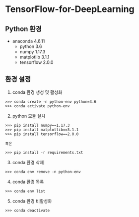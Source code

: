 # TensorFlow-for-DeepLearning
## Python 환경

- anaconda 4.6.11
  - python 3.6
  - numpy 1.17.3
  - matplotlib 3.1.1
  - tensorflow 2.0.0



## 환경 설정

1. conda 환경 생성 및 활성화

```
>>> conda create -n python-env python=3.6
>>> conda activate python-env
```



2. python 모듈 설치

```
>>> pip install numpy==1.17.3
>>> pip install matplotlib==3.1.1
>>> pip install tensorflow==2.0.0

혹은

>>> pip install -r requirements.txt
```



3. conda 환경 삭제

```
>>> conda env remove -n python-env
```



4. conda 환경 목록

```
>>> conda env list
```



5. conda 환경 비활성화

```
>>> conda deactivate
```
